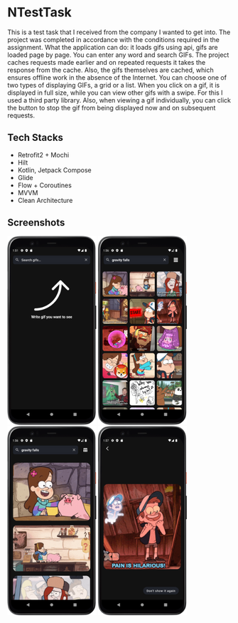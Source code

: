
# NTestTask

This is a test task that I received from the company I wanted to get into. The project was completed in accordance with the conditions required in the assignment. What the application can do: it loads gifs using api, gifs are loaded page by page. You can enter any word and search GIFs. The project caches requests made earlier and on repeated requests it takes the response from the cache. Also, the gifs themselves are cached, which ensures offline work in the absence of the Internet. You can choose one of two types of displaying GIFs, a grid or a list. When you click on a gif, it is displayed in full size, while you can view other gifs with a swipe. For this I used a third party library. Also, when viewing a gif individually, you can click the button to stop the gif from being displayed now and on subsequent requests.

## Tech Stacks

- Retrofit2 + Mochi
- Hilt
- Kotlin, Jetpack Compose
- Glide
- Flow + Coroutines
- MVVM
- Clean Architecture

## Screenshots


<img src="screenshots/Screenshot_20230201_155143.png" width="200"/>  <img src="screenshots/Screenshot_20230201_155631.png" width="200"/>  <img src="screenshots/Screenshot_20230201_155654.png" width="200"/>  <img src="screenshots/Screenshot_20230201_155722.png" width="200"/>



